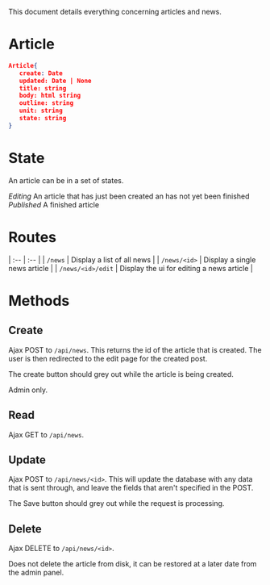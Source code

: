 This document details everything concerning articles and news.

# Article

``` json
Article{
   create: Date
   updated: Date | None
   title: string
   body: html string
   outline: string
   unit: string
   state: string
}
```

# State

An article can be in a set of states.

*Editing* An article that has just been created an has not yet been finished
*Published* A finished article

# Routes

| :-- | :-- |
| `/news` | Display a list of all news |
| `/news/<id>` | Display a single news article |
| `/news/<id>/edit` | Display the ui for editing a news article |

# Methods

## Create
Ajax POST to `/api/news`. This returns the id of the article that is created. The user is then redirected to the edit page for the created post.

The create button should grey out while the article is being created.

Admin only.

## Read
Ajax GET to `/api/news`. 

## Update
Ajax POST to `/api/news/<id>`. This will update the database with any data that is sent through, and leave the fields that aren't specified in the POST.

The Save button should grey out while the request is processing.

## Delete
Ajax DELETE to `/api/news/<id>`.

Does not delete the article from disk, it can be restored at a later date from the admin panel.

